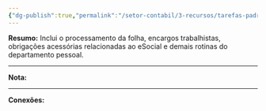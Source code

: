 ```yaml
---
{"dg-publish":true,"permalink":"/setor-contabil/3-recursos/tarefas-padrao/integrar-conferir-folha/","dgPassFrontmatter":true,"created":"2025-06-05T22:43:00.256-03:00","updated":"2025-06-09T22:09:46.333-03:00"}
---
```



**Resumo:** 
Inclui o processamento da folha, encargos trabalhistas, obrigações acessórias relacionadas ao eSocial e demais rotinas do departamento pessoal.

---

**Nota:**


---

**Conexões:**


